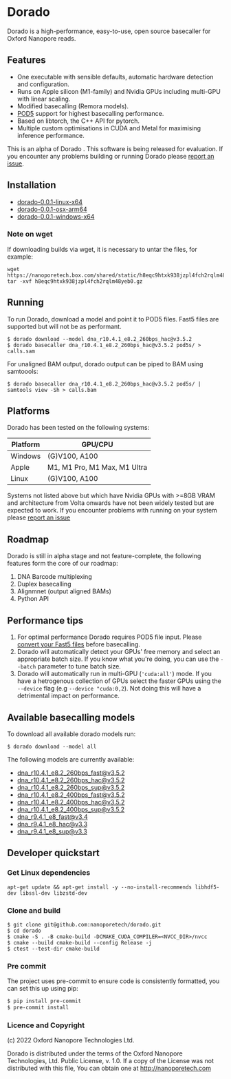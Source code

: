 # Dorado

Dorado is a high-performance, easy-to-use, open source basecaller for Oxford Nanopore reads.

## Features

* One executable with sensible defaults, automatic hardware detection and configuration.
* Runs on Apple silicon (M1-family) and Nvidia GPUs including multi-GPU with linear scaling.
* Modified basecalling (Remora models).
* [POD5](https://github.com/nanoporetech/pod5-file-format) support for highest basecalling performance.
* Based on libtorch, the C++ API for pytorch.
* Multiple custom optimisations in CUDA and Metal for maximising inference performance.

This is an alpha of Dorado . This software is being released for evaluation. If you encounter any problems building or running Dorado please [report an issue](https://github.com/nanoporetech/dorado/issues).


## Installation

 - [dorado-0.0.1-linux-x64](https://nanoporetech.box.com/shared/static/h8eqc9htxk938jzpl4fch2rqlm48yeb0.gz)
 - [dorado-0.0.1-osx-arm64](https://nanoporetech.box.com/shared/static/e33yelum810yv09mao5mr7tgh8gj2e5f.gz)
 - [dorado-0.0.1-windows-x64](https://nanoporetech.box.com/shared/static/vb2zxg30e5jl9dbit4eqtlvkb5p377te.zip)

### Note on wget

If downloading builds via wget, it is necessary to untar the files, for example:

```
wget https://nanoporetech.box.com/shared/static/h8eqc9htxk938jzpl4fch2rqlm48yeb0.gz
tar -xvf h8eqc9htxk938jzpl4fch2rqlm48yeb0.gz
```

## Running

To run Dorado, download a model and point it to POD5 files. Fast5 files are supported but will not be as performant.

```
$ dorado download --model dna_r10.4.1_e8.2_260bps_hac@v3.5.2
$ dorado basecaller dna_r10.4.1_e8.2_260bps_hac@v3.5.2 pod5s/ > calls.sam
```

For unaligned BAM output, dorado output can be piped to BAM using samtoools:

```
$ dorado basecaller dna_r10.4.1_e8.2_260bps_hac@v3.5.2 pod5s/ | samtools view -Sh > calls.bam
```

## Platforms

Dorado has been tested on the following systems:

| Platform | GPU/CPU                      |
| -------- | ---------------------------- |
| Windows  | (G)V100, A100                |
| Apple    | M1, M1 Pro, M1 Max, M1 Ultra |
| Linux    | (G)V100, A100                |

Systems not listed above but which have Nvidia GPUs with >=8GB VRAM and architecture from Volta onwards have not been widely tested but are expected to work. If you encounter problems with running on your system please [report an issue](https://github.com/nanoporetech/dorado/issues)

## Roadmap

Dorado is still in alpha stage and not feature-complete, the following features form the core of our roadmap:

1. DNA Barcode multiplexing
2. Duplex basecalling
3. Alignmnet (output aligned BAMs)
4. Python API

## Performance tips

1. For optimal performance Dorado requires POD5 file input. Please [convert your Fast5 files](https://github.com/nanoporetech/pod5-file-format) before basecalling.
1. Dorado will automatically detect your GPUs' free memory and select an appropriate batch size. If you know what you're doing, you can use the     `--batch` parameter to tune batch size.
2. Dorado will automatically run in multi-GPU (`'cuda:all'`) mode. If you have a hetrogenous collection of GPUs select the faster GPUs using the `--device` flag (e.g `--device "cuda:0,2`). Not doing this will have a detrimental impact on performance.

## Available basecalling models

To download all available dorado models run:

```
$ dorado download --model all
```

The following models are currently available:

* dna_r10.4.1_e8.2_260bps_fast@v3.5.2
* dna_r10.4.1_e8.2_260bps_hac@v3.5.2
* dna_r10.4.1_e8.2_260bps_sup@v3.5.2
* dna_r10.4.1_e8.2_400bps_fast@v3.5.2
* dna_r10.4.1_e8.2_400bps_hac@v3.5.2
* dna_r10.4.1_e8.2_400bps_sup@v3.5.2
* dna_r9.4.1_e8_fast@v3.4
* dna_r9.4.1_e8_hac@v3.3
* dna_r9.4.1_e8_sup@v3.3

## Developer quickstart

### Get Linux dependencies

```
apt-get update && apt-get install -y --no-install-recommends libhdf5-dev libssl-dev libzstd-dev
```

### Clone and build

```
$ git clone git@github.com:nanoporetech/dorado.git
$ cd dorado
$ cmake -S . -B cmake-build -DCMAKE_CUDA_COMPILER=<NVCC_DIR>/nvcc
$ cmake --build cmake-build --config Release -j
$ ctest --test-dir cmake-build
```

### Pre commit

The project uses pre-commit to ensure code is consistently formatted, you can set this up using pip:

```bash
$ pip install pre-commit
$ pre-commit install
```

### Licence and Copyright
(c) 2022 Oxford Nanopore Technologies Ltd.

Dorado is distributed under the terms of the Oxford Nanopore
Technologies, Ltd.  Public License, v. 1.0.  If a copy of the License
was not distributed with this file, You can obtain one at
http://nanoporetech.com
